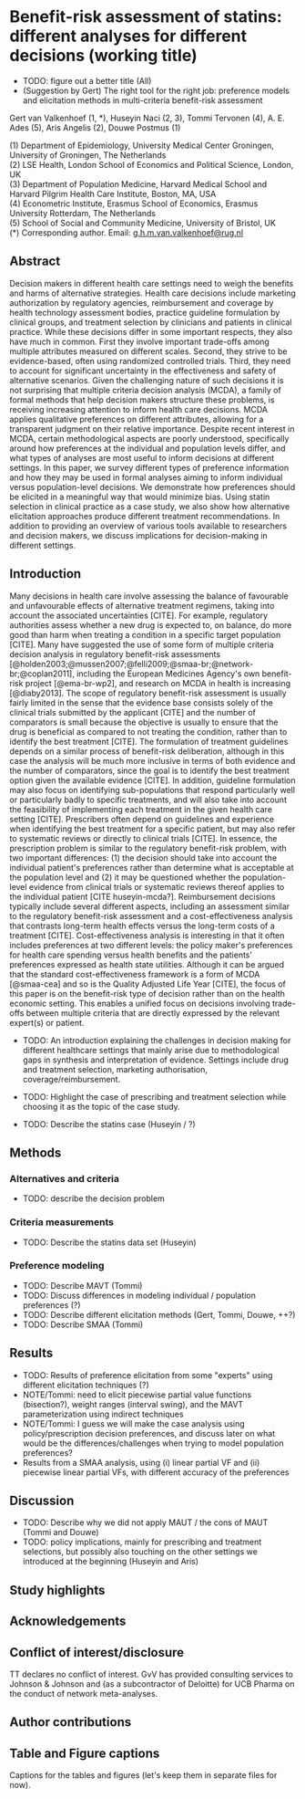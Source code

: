 # Benefit-risk assessment of statins: different analyses for different decisions (working title) #

 - TODO: figure out a better title (All)
 - (Suggestion by Gert) The right tool for the right job: preference models and elicitation methods in multi-criteria benefit-risk assessment

Gert van Valkenhoef (1, *), Huseyin Naci (2, 3), Tommi Tervonen (4), A. E. Ades (5), Aris Angelis (2), Douwe Postmus (1)

(1) Department of Epidemiology, University Medical Center Groningen, University of Groningen, The Netherlands  
(2) LSE Health, London School of Economics and Political Science, London, UK  
(3) Department of Population Medicine, Harvard Medical School and Harvard Pilgrim Health Care Institute, Boston, MA, USA  
(4) Econometric Institute, Erasmus School of Economics, Erasmus University Rotterdam, The Netherlands  
(5) School of Social and Community Medicine, University of Bristol, UK  
(*) Corresponding author. Email: g.h.m.van.valkenhoef@rug.nl


## Abstract ##

Decision makers in different health care settings need to weigh the benefits and harms of alternative strategies.
Health care decisions include marketing authorization by regulatory agencies, reimbursement and coverage by health technology assessment bodies, practice guideline formulation by clinical groups, and treatment selection by clinicians and patients in clinical practice.
While these decisions differ in some important respects, they also have much in common.
First they involve important trade-offs among multiple attributes measured on different scales.
Second, they strive to be evidence-based, often using randomized controlled trials.
Third, they need to account for significant uncertainty in the effectiveness and safety of alternative scenarios.
Given the challenging nature of such decisions it is not surprising that multiple criteria decision analysis (MCDA), a family of formal methods that help decision makers structure these problems, is receiving increasing attention to inform health care decisions.
MCDA applies qualitative preferences on different attributes, allowing for a transparent judgment on their relative importance.
Despite recent interest in MCDA, certain methodological aspects are poorly understood, specifically around how preferences at the individual and population levels differ, and what types of analyses are most useful to inform decisions at different settings.
In this paper, we survey different types of preference information and how they may be used in formal analyses aiming to inform individual versus population-level decisions.
We demonstrate how preferences should be elicited in a meaningful way that would minimize bias.
Using statin selection in clinical practice as a case study, we also show how alternative elicitation approaches produce different treatment recommendations.
In addition to providing an overview of various tools available to researchers and decision makers, we discuss implications for decision-making in different settings.

## Introduction ##

Many decisions in health care involve assessing the balance of favourable and unfavourable effects of alternative treatment regimens, taking into account the associated uncertainties [CITE].
For example, regulatory authorities assess whether a new drug is expected to, on balance, do more good than harm when treating a condition in a specific target population [CITE].
Many have suggested the use of some form of multiple criteria decision analysis in regulatory benefit-risk assessments [@holden2003;@mussen2007;@felli2009;@smaa-br;@network-br;@coplan2011], including the European Medicines Agency's own benefit-risk project [@ema-br-wp2], and research on MCDA in health is increasing [@diaby2013].
The scope of regulatory benefit-risk assessment is usually fairly limited in the sense that the evidence base consists solely of the clinical trials submitted by the applicant [CITE] and the number of comparators is small because the objective is usually to ensure that the drug is beneficial as compared to not treating the condition, rather than to identify the best treatment [CITE].
The formulation of treatment guidelines depends on a similar process of benefit-risk deliberation, although in this case the analysis will be much more inclusive in terms of both evidence and the number of comparators, since the goal is to identify the best treatment option given the available evidence [CITE].
In addition, guideline formulation may also focus on identifying sub-populations that respond particularly well or particularly badly to specific treatments, and will also take into account the feasibility of implementing each treatment in the given health care setting [CITE].
Prescribers often depend on guidelines and experience when identifying the best treatment for a specific patient, but may also refer to systematic reviews or directly to clinical trials [CITE].
In essence, the prescription problem is similar to the regulatory benefit-risk problem, with two important differences: (1) the decision should take into account the individual patient's preferences rather than determine what is acceptable at the population level and (2) it may be questioned whether the population-level evidence from clinical trials or systematic reviews thereof applies to the individual patient [CITE huseyin-mcda?].
Reimbursement decisions typically include several different aspects, including an assessment similar to the regulatory benefit-risk assessment and a cost-effectiveness analysis that contrasts long-term health effects versus the long-term costs of a treatment [CITE].
Cost-effectiveness analysis is interesting in that it often includes preferences at two different levels: the policy maker's preferences for health care spending versus health benefits and the patients' preferences expressed as health state utilities.
Although it can be argued that the standard cost-effectiveness framework is a form of MCDA [@smaa-cea] and so is the Quality Adjusted Life Year [CITE], the focus of this paper is on the benefit-risk type of decision rather than on the health economic setting.
This enables a unified focus on decisions involving trade-offs between multiple criteria that are directly expressed by the relevant expert(s) or patient.

 - TODO: An introduction explaining the challenges in decision making for different healthcare settings that mainly arise due to methodological gaps in synthesis and interpretation of evidence. Settings include drug and treatment selection, marketing authorisation, coverage/reimbursement.

 - TODO: Highlight the case of prescribing and treatment selection while choosing it as the topic of the case study.

 - TODO: Describe the statins case (Huseyin / ?)

## Methods ##

### Alternatives and criteria ###

 - TODO: describe the decision problem

### Criteria measurements ###

 - TODO: Describe the statins data set (Huseyin)

### Preference modeling ###

 - TODO: Describe MAVT (Tommi)
 - TODO: Discuss differences in modeling individual / population preferences (?)
 - TODO: Describe different elicitation methods (Gert, Tommi, Douwe, ++?)
 - TODO: Describe SMAA (Tommi)

## Results ##

 - TODO: Results of preference elicitation from some "experts" using different elicitation techniques (?)
 - NOTE/Tommi: need to elicit piecewise partial value functions (bisection?), weight ranges (interval swing), and the MAVT parameterization using indirect techniques
 - NOTE/Tommi: I guess we will make the case analysis using policy/prescription decision preferences, and discuss later on what would be the differences/challenges when trying to model population preferences?
 - Results from a SMAA analysis, using (i) linear partial VF and (ii) piecewise linear partial VFs, with different accuracy of the preferences

## Discussion ##

 - TODO: Describe why we did not apply MAUT / the cons of MAUT (Tommi and Douwe)
 - TODO: policy implications, mainly for prescribing and treatment selections, but possibly also touching on the other settings we introduced at the beginning (Huseyin and Aris)

## Study highlights ##

## Acknowledgements ##

## Conflict of interest/disclosure ##

TT declares no conflict of interest.
GvV has provided consulting services to Johnson & Johnson and (as a subcontractor of Deloitte) for UCB Pharma on the conduct of network meta-analyses. 

## Author contributions ##


## Table and Figure captions ##

Captions for the tables and figures (let's keep them in separate files for now).
